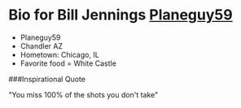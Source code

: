 # Bio for Bill Jennings [Planeguy59](https://github.com/Planeguy59)

* Planeguy59
* Chandler AZ
* Hometown: Chicago, IL
* Favorite food = White Castle

###Inspirational Quote

"You miss 100% of the shots you don't take"
